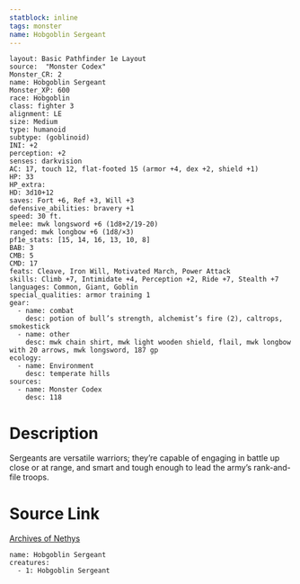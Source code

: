 ```yaml
---
statblock: inline
tags: monster
name: Hobgoblin Sergeant
---
```

```statblock
layout: Basic Pathfinder 1e Layout
source:  "Monster Codex"
Monster_CR: 2
name: Hobgoblin Sergeant
Monster_XP: 600
race: Hobgoblin
class: fighter 3
alignment: LE
size: Medium
type: humanoid
subtype: (goblinoid)
INI: +2
perception: +2
senses: darkvision
AC: 17, touch 12, flat-footed 15 (armor +4, dex +2, shield +1)
HP: 33
HP_extra: 
HD: 3d10+12
saves: Fort +6, Ref +3, Will +3
defensive_abilities: bravery +1
speed: 30 ft.
melee: mwk longsword +6 (1d8+2/19-20)
ranged: mwk longbow +6 (1d8/×3)
pf1e_stats: [15, 14, 16, 13, 10, 8]
BAB: 3
CMB: 5
CMD: 17
feats: Cleave, Iron Will, Motivated March, Power Attack
skills: Climb +7, Intimidate +4, Perception +2, Ride +7, Stealth +7
languages: Common, Giant, Goblin
special_qualities: armor training 1
gear:
  - name: combat
    desc: potion of bull’s strength, alchemist’s fire (2), caltrops, smokestick
  - name: other
    desc: mwk chain shirt, mwk light wooden shield, flail, mwk longbow with 20 arrows, mwk longsword, 187 gp
ecology:
  - name: Environment
    desc: temperate hills
sources:
  - name: Monster Codex
    desc: 118
```
# Description
Sergeants are versatile warriors; they’re capable of engaging in battle up close or at range, and smart and tough enough to lead the army’s rank-and-file troops.
# Source Link
[Archives of Nethys](https://aonprd.com/MonsterDisplay.aspx?ItemName=Hobgoblin%20Sergeant)
```encounter-table
name: Hobgoblin Sergeant
creatures:
  - 1: Hobgoblin Sergeant
```
